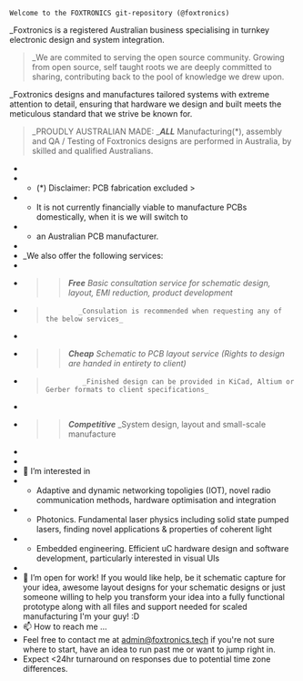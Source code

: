     Welcome to the FOXTRONICS git-repository (@foxtronics)
   _Foxtronics is a registered Australian business specialising in turnkey electronic design and system integration.
 
  >_We are commited to serving the open source community.
    Growing from open source, self taught roots we are deeply committed to sharing, contributing back to the pool of knowledge we drew upon. 

   _Foxtronics designs and manufactures tailored systems with extreme attention to detail, ensuring that hardware we design and built meets the meticulous standard     that we strive be known for.

  >_PROUDLY AUSTRALIAN MADE:
   _**_ALL_** Manufacturing(*), assembly and QA / Testing of Foxtronics designs are performed in Australia, by skilled and qualified Australians.
-
-    * (*) Disclaimer: PCB fabrication excluded >
-    *    It is not currently financially viable to manufacture PCBs domestically, when it is we will switch to
-    *    an Australian PCB manufacturer.
- 
-   _We also offer the following services:
-   
-   >> **_Free_** _Basic consultation service for schematic design, layout, EMI reduction, product development_
-   >             _Consulation is recommended when requesting any of the below services_
-   >
-   >> **_Cheap_** _Schematic to PCB layout service (Rights to design are handed in entirety to client)_
-   >              _Finished design can be provided in KiCad, Altium or Gerber formats to client specifications_
-   >
-   >> **_Competitive_** _System design, layout and small-scale manufacture
-
- 
- 👀 I’m interested in 
-  * Adaptive and dynamic networking topoligies (IOT), novel radio communication methods, hardware optimisation and integration
-  * Photonics. Fundamental laser physics including solid state pumped lasers, finding novel applications & properties of coherent light
-  * Embedded engineering. Efficient uC hardware design and software development, particularly interested in visual UIs
- 
- 💞️ I’m open for work! If you would like help, be it schematic capture for your idea, awesome layout designs for your schematic designs or just someone willing to help you transform your idea into a fully functional prototype along with all files and support needed for scaled manufacturing I'm your guy! :D
- 📫 How to reach me ...
-   Feel free to contact me at admin@foxtronics.tech if you're not sure where to start, have an idea to run past me or want to jump right in.
-   Expect <24hr turnaround on responses due to potential time zone differences.

<!---
foxtronics/foxtronics is a ✨ special ✨ repository because its `README.md` (this file) appears on your GitHub profile.
You can click the Preview link to take a look at your changes.
--->
